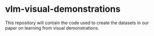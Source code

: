 # vlm-visual-demonstrations

This repository will contain the code used to create the datasets in our paper on learning from visual demonstrations.
